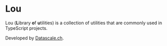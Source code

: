 # Lou

Lou (**L**ibrary **o**f **u**tilities) is a collection of utilities that are
commonly used in TypeScript projects.

Developed by [Datascale.ch](https://datascale.ch).
